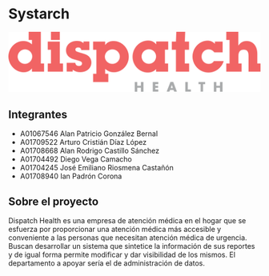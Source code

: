 # Systarch

![Dispatch Health](assets/Logo.f91d758d.svg)

## Integrantes

* A01067546 Alan Patricio González Bernal
* A01709522 Arturo Cristián Díaz López
* A01708668 Alan Rodrigo Castillo Sánchez
* A01704492 Diego Vega Camacho
* A01704245 José Emiliano Riosmena Castañón
* A01708940 Ian Padrón Corona

## Sobre el proyecto

Dispatch Health es una empresa de atención médica en el hogar que se esfuerza por
proporcionar una atención médica más accesible y conveniente a las personas que necesitan
atención médica de urgencia. Buscan desarrollar un sistema que sintetice la información
de sus reportes y de igual forma permite modificar y dar visibilidad de los mismos. El
departamento a apoyar sería el de administración de datos.
